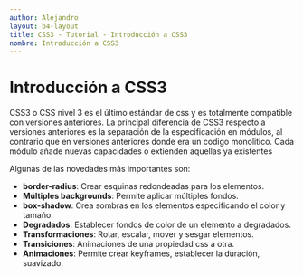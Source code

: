 ```yaml
---
author: Alejandro
layout: b4-layout
title: CSS3 - Tutorial - Introducción a CSS3
nombre: Introducción a CSS3
---
```


# Introducción a CSS3

CSS3 o CSS nivel 3 es el último estándar de css y es totalmente compatible con versiones anteriores. La principal diferencia de CSS3 respecto a versiones anteriores es la separación de la especificación en módulos, al contrario que en versiones anteriores donde era un codigo monolitico. Cada módulo añade nuevas capacidades o extienden aquellas ya existentes

Algunas de las novedades más importantes son:

- **border-radius**: Crear esquinas redondeadas para los elementos.
- **Múltiples backgrounds**: Permite aplicar múltiples fondos.
- **box-shadow**: Crea sombras en los elementos especificando el color y tamaño.
- **Degradados**: Establecer fondos de color de un elemento a degradados.
- **Transformaciones**: Rotar, escalar, mover y sesgar elementos.
- **Transiciones**: Animaciones de una propiedad css a otra.
- **Animaciones**: Permite crear keyframes, establecer la duración, suavizado.
